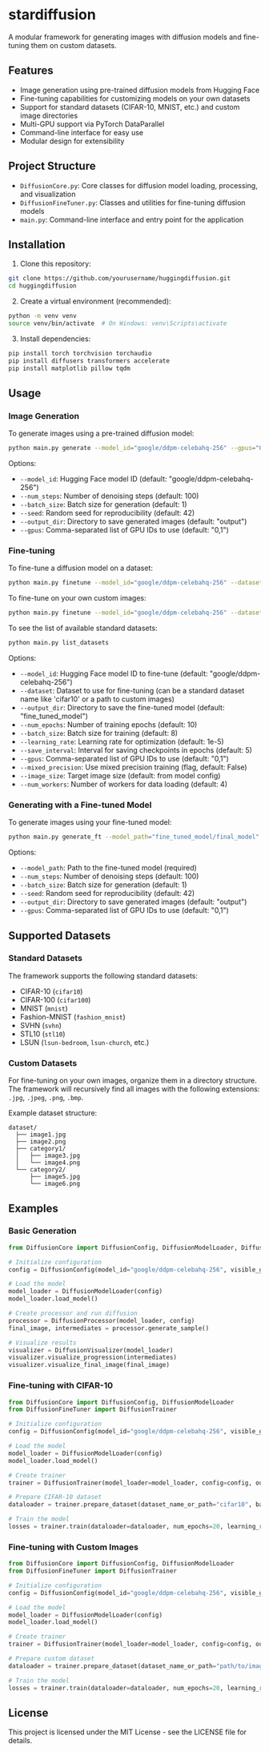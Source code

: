 # stardiffusion

A modular framework for generating images with diffusion models and fine-tuning them on custom datasets.

## Features

- Image generation using pre-trained diffusion models from Hugging Face
- Fine-tuning capabilities for customizing models on your own datasets
- Support for standard datasets (CIFAR-10, MNIST, etc.) and custom image directories
- Multi-GPU support via PyTorch DataParallel
- Command-line interface for easy use
- Modular design for extensibility

## Project Structure

- `DiffusionCore.py`: Core classes for diffusion model loading, processing, and visualization
- `DiffusionFineTuner.py`: Classes and utilities for fine-tuning diffusion models
- `main.py`: Command-line interface and entry point for the application

## Installation

1. Clone this repository:
```bash
git clone https://github.com/yourusername/huggingdiffusion.git
cd huggingdiffusion
```

2. Create a virtual environment (recommended):
```bash
python -m venv venv
source venv/bin/activate  # On Windows: venv\Scripts\activate
```

3. Install dependencies:
```bash
pip install torch torchvision torchaudio
pip install diffusers transformers accelerate
pip install matplotlib pillow tqdm
```

## Usage

### Image Generation

To generate images using a pre-trained diffusion model:

```bash
python main.py generate --model_id="google/ddpm-celebahq-256" --gpus="0,1" --output_dir="output"
```

Options:
- `--model_id`: Hugging Face model ID (default: "google/ddpm-celebahq-256")
- `--num_steps`: Number of denoising steps (default: 100)
- `--batch_size`: Batch size for generation (default: 1)
- `--seed`: Random seed for reproducibility (default: 42)
- `--output_dir`: Directory to save generated images (default: "output")
- `--gpus`: Comma-separated list of GPU IDs to use (default: "0,1")

### Fine-tuning

To fine-tune a diffusion model on a dataset:

```bash
python main.py finetune --model_id="google/ddpm-celebahq-256" --dataset="cifar10" --output_dir="fine_tuned_model" --num_epochs=20
```

To fine-tune on your own custom images:

```bash
python main.py finetune --model_id="google/ddpm-celebahq-256" --dataset="path/to/images" --output_dir="fine_tuned_model" --num_epochs=20
```

To see the list of available standard datasets:

```bash
python main.py list_datasets
```

Options:
- `--model_id`: Hugging Face model ID to fine-tune (default: "google/ddpm-celebahq-256")
- `--dataset`: Dataset to use for fine-tuning (can be a standard dataset name like 'cifar10' or a path to custom images)
- `--output_dir`: Directory to save the fine-tuned model (default: "fine_tuned_model")
- `--num_epochs`: Number of training epochs (default: 10)
- `--batch_size`: Batch size for training (default: 8)
- `--learning_rate`: Learning rate for optimization (default: 1e-5)
- `--save_interval`: Interval for saving checkpoints in epochs (default: 5)
- `--gpus`: Comma-separated list of GPU IDs to use (default: "0,1")
- `--mixed_precision`: Use mixed precision training (flag, default: False)
- `--image_size`: Target image size (default: from model config)
- `--num_workers`: Number of workers for data loading (default: 4)

### Generating with a Fine-tuned Model

To generate images using your fine-tuned model:

```bash
python main.py generate_ft --model_path="fine_tuned_model/final_model" --output_dir="ft_output"
```

Options:
- `--model_path`: Path to the fine-tuned model (required)
- `--num_steps`: Number of denoising steps (default: 100)
- `--batch_size`: Batch size for generation (default: 1)
- `--seed`: Random seed for reproducibility (default: 42)
- `--output_dir`: Directory to save generated images (default: "output")
- `--gpus`: Comma-separated list of GPU IDs to use (default: "0,1")

## Supported Datasets

### Standard Datasets
The framework supports the following standard datasets:
- CIFAR-10 (`cifar10`)
- CIFAR-100 (`cifar100`)
- MNIST (`mnist`) 
- Fashion-MNIST (`fashion_mnist`)
- SVHN (`svhn`)
- STL10 (`stl10`)
- LSUN (`lsun-bedroom`, `lsun-church`, etc.)

### Custom Datasets
For fine-tuning on your own images, organize them in a directory structure. The framework will recursively find all images with the following extensions: `.jpg`, `.jpeg`, `.png`, `.bmp`.

Example dataset structure:
```
dataset/
  ├── image1.jpg
  ├── image2.png
  ├── category1/
  │   ├── image3.jpg
  │   └── image4.png
  └── category2/
      ├── image5.jpg
      └── image6.png
```

## Examples

### Basic Generation
```python
from DiffusionCore import DiffusionConfig, DiffusionModelLoader, DiffusionProcessor, DiffusionVisualizer

# Initialize configuration
config = DiffusionConfig(model_id="google/ddpm-celebahq-256", visible_gpus="0,1")

# Load the model
model_loader = DiffusionModelLoader(config)
model_loader.load_model()

# Create processor and run diffusion
processor = DiffusionProcessor(model_loader, config)
final_image, intermediates = processor.generate_sample()

# Visualize results
visualizer = DiffusionVisualizer(model_loader)
visualizer.visualize_progression(intermediates)
visualizer.visualize_final_image(final_image)
```

### Fine-tuning with CIFAR-10
```python
from DiffusionCore import DiffusionConfig, DiffusionModelLoader
from DiffusionFineTuner import DiffusionTrainer

# Initialize configuration
config = DiffusionConfig(model_id="google/ddpm-celebahq-256", visible_gpus="0,1")

# Load the model
model_loader = DiffusionModelLoader(config)
model_loader.load_model()

# Create trainer
trainer = DiffusionTrainer(model_loader=model_loader, config=config, output_dir="cifar10_model")

# Prepare CIFAR-10 dataset
dataloader = trainer.prepare_dataset(dataset_name_or_path="cifar10", batch_size=8)

# Train the model
losses = trainer.train(dataloader=dataloader, num_epochs=20, learning_rate=1e-5)
```

### Fine-tuning with Custom Images
```python
from DiffusionCore import DiffusionConfig, DiffusionModelLoader
from DiffusionFineTuner import DiffusionTrainer

# Initialize configuration
config = DiffusionConfig(model_id="google/ddpm-celebahq-256", visible_gpus="0,1")

# Load the model
model_loader = DiffusionModelLoader(config)
model_loader.load_model()

# Create trainer
trainer = DiffusionTrainer(model_loader=model_loader, config=config, output_dir="custom_model")

# Prepare custom dataset
dataloader = trainer.prepare_dataset(dataset_name_or_path="path/to/images", batch_size=8)

# Train the model
losses = trainer.train(dataloader=dataloader, num_epochs=20, learning_rate=1e-5)
```

## License

This project is licensed under the MIT License - see the LICENSE file for details. 
